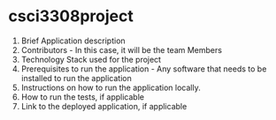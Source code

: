 # csci3308project

1. Brief Application description
2. Contributors - In this case, it will be the team Members
3. Technology Stack used for the project
4. Prerequisites to run the application - Any software that needs to be installed to run the application
5. Instructions on how to run the application locally.
6. How to run the tests, if applicable
7. Link to the deployed application, if applicable
